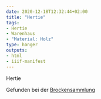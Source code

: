 ```yaml
---
date: 2020-12-18T12:32:44+02:00
title: "Hertie"
tags:
- Hertie
- Warenhaus
- "Material: Holz"
type: hanger
outputs:
- html
- iiif-manifest
---
```

Hertie

<div class="source">Gefunden bei der <a href="https://www.neue-arbeit-brockensammlung.de/geschaefte/gebrauchtmoebelkaufhaus/">Brockensammlung</a></div>
